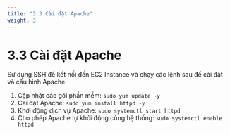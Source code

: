 ```yaml
---
title: "3.3 Cài đặt Apache"
weight: 3
---
```


# 3.3 Cài đặt Apache

Sử dụng SSH để kết nối đến EC2 Instance và chạy các lệnh sau để cài đặt và cấu hình Apache:

1.  Cập nhật các gói phần mềm:
    `sudo yum update -y`
2.  Cài đặt Apache:
    `sudo yum install httpd -y`
3.  Khởi động dịch vụ Apache:
    `sudo systemctl start httpd`
4.  Cho phép Apache tự khởi động cùng hệ thống:
    `sudo systemctl enable httpd`
